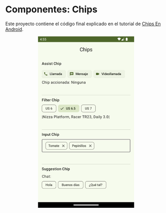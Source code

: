 # Componentes: Chips

Este proyecto contiene el código final explicado en el tutorial 
de [Chips En Android](https://www.develou.com/chips-android/).

<p align="center">
<img src="chips.png" width="300">
</p>